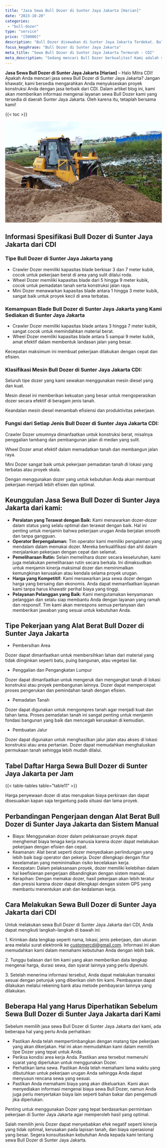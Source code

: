 ```yaml
---
title: "Jasa Sewa Bull Dozer di Sunter Jaya Jakarta [Harian]"
date: "2023-10-20"
categories:
 - "bull-dozer"
type: "service"
price: "[50000]"
description: "Bull Dozer disewakan di Sunter Jaya Jakarta Terdekat. Bull Dozer profesional untuk kebutuhan proyek konstruksi dengan performa superior. Segera konsultasikan kebutuhan Anda."
focus_keyphrase: "Bull Dozer di Sunter Jaya Jakarta"
meta_title: "Sewa Bull Dozer di Sunter Jaya Jakarta Termurah - CDI"
meta_description: "Sedang mencari Bull Dozer berkualitas? Kami adalah solusi tepat dengan solusi optimal. Dapatkan penawaran sekarang."
---
```


**Jasa Sewa Bull Dozer di Sunter Jaya Jakarta [Harian]** – Halo Mitra CDI! Apakah Anda mencari jasa sewa Bull Dozer di Sunter Jaya Jakarta? Jangan khawatir, kami bersedia mengarahkan Anda menyukseskan proyek konstruksi Anda dengan jasa terbaik dari CDI. Dalam artikel blog ini, kami akan memberikan informasi mengenai layanan sewa Bull Dozer kami yang tersedia di daerah Sunter Jaya Jakarta. Oleh karena itu, tetaplah bersama kami!

{{< toc >}}

![Jasa Sewa Bull Dozer di Sunter Jaya Jakarta [Harian]](/images/bull-dozer/bull-dozer-07.jpg)

## Informasi Spesifikasi Bull Dozer di Sunter Jaya Jakarta dari CDI

### Tipe Bull Dozer di Sunter Jaya Jakarta yang

*   Crawler Dozer memiliki kapasitas blade berkisar 3 dan 7 meter kubik, cocok untuk pekerjaan berat di area yang sulit dilalui roda.
*   Wheel Dozer memiliki kapasitas blade dari 5 hingga 9 meter kubik, cocok untuk pemadatan tanah serta konstruksi jalan raya.
*   Mini Dozer menawarkan kapasitas blade antara 1 hingga 3 meter kubik, sangat baik untuk proyek kecil di area terbatas.

### Kemampuan Blade Bull Dozer di Sunter Jaya Jakarta yang Kami Sediakan di Sunter Jaya Jakarta

*   Crawler Dozer memiliki kapasitas blade antara 3 hingga 7 meter kubik, sangat cocok untuk memindahkan material berat.
*   Wheel Dozer memiliki kapasitas blade antara 5 sampai 9 meter kubik, amat efektif dalam membentuk landasan jalan yang besar.

Kecepatan maksimum ini membuat pekerjaan dilakukan dengan cepat dan efisien.

### Klasifikasi Mesin Bull Dozer di Sunter Jaya Jakarta CDI:

Seluruh tipe dozer yang kami sewakan menggunakan mesin diesel yang dan kuat.

Mesin diesel ini memberikan kekuatan yang besar untuk mengoperasikan dozer secara efektif di beragam jenis tanah.

Keandalan mesin diesel menambah efisiensi dan produktivitas pekerjaan.

### Fungsi dari Setiap Jenis Bull Dozer di Sunter Jaya Jakarta CDI:

Crawler Dozer umumnya dimanfaatkan untuk konstruksi berat, misalnya penggalian tambang dan pembangunan jalan di medan yang sulit.

Wheel Dozer amat efektif dalam memadatkan tanah dan membangun jalan raya.

Mini Dozer sangat baik untuk pekerjaan pemadatan tanah di lokasi yang terbatas atau proyek skala.

Dengan menggunakan dozer yang untuk kebutuhan Anda akan membuat pekerjaan menjadi lebih efisien dan optimal.

## Keunggulan Jasa Sewa Bull Dozer di Sunter Jaya Jakarta dari kami:

*   **Peralatan yang Terawat dengan Baik:** Kami menawarkan dozer-dozer dalam status yang selalu optimal dan terawat dengan baik. Hal ini penting untuk menjamin bahwa pekerjaan urugan Anda berjalan smooth dan tanpa gangguan.
*   **Operator Berpengalaman:** Tim operator kami memiliki pengalaman yang mendalam dalam memakai dozer. Mereka berkualifikasi dan ahli dalam menjalankan pekerjaan dengan cepat dan selamat.
*   **Pemeliharaan Rutin:** Selain memelihara dozer secara keseluruhan, kami juga melakukan pemeliharaan rutin secara berkala. Ini dimaksudkan untuk menjamin kinerja maksimal dozer dan meminimalkan kemungkinan kerusakan atau kendala selama proyek urugan.
*   **Harga yang Kompetitif:** Kami menawarkan jasa sewa dozer dengan harga yang bersaing dan ekonomis. Anda dapat memanfaatkan layanan kami tanpa harus khawatir perihal biaya yang tinggi.
*   **Pelayanan Pelanggan yang Baik:** Kami mengutamakan kenyamanan pelanggan dan selalu siap membantu Anda dengan layanan yang ramah dan responsif. Tim kami akan merespons semua pertanyaan dan memberikan jawaban yang sesuai untuk kebutuhan Anda.

## Tipe Pekerjaan yang Alat Berat Bull Dozer di Sunter Jaya Jakarta

*   Pembersihan Area

Dozer dapat dimanfaatkan untuk membersihkan lahan dari material yang tidak diinginkan seperti batu, puing bangunan, atau vegetasi liar.
*   Penggalian dan Pengangkatan Lumpur

Dozer dapat dimanfaatkan untuk mengeruk dan mengangkat tanah di lokasi konstruksi atau proyek pembangunan lainnya. Dozer dapat mempercepat proses pengerukan dan pemindahan tanah dengan efisien.
*   Pemadatan Tanah

Dozer dapat digunakan untuk mengompres tanah agar menjadi kuat dan tahan lama. Proses pemadatan tanah ini sangat penting untuk menjamin fondasi bangunan yang baik dan mencegah kerusakan di kemudian.
*   Pembuatan Jalur

Dozer dapat digunakan untuk menghasilkan jalur jalan atau akses di lokasi konstruksi atau area pertanian. Dozer dapat memudahkan menghaluskan permukaan tanah sehingga lebih mudah dilalui.

## Tabel Daftar Harga Sewa Bull Dozer di Sunter Jaya Jakarta per Jam

{{< table-tables table="table11" >}}

Harga penyewaan dozer di atas merupakan biaya perkiraan dan dapat disesuaikan kapan saja tergantung pada situasi dan lama proyek.

## Perbandingan Pengerjaan dengan Alat Berat Bull Dozer di Sunter Jaya Jakarta dan Sistem Manual

*   Biaya: Menggunakan dozer dalam pelaksanaan proyek dapat menghemat biaya tenaga kerja manusia karena dozer dapat melakukan pekerjaan dengan efisien dan cepat.
*   Keamanan: Alat berat seperti dozer menyediakan perlindungan yang lebih baik bagi operator dan pekerja. Dozer dilengkapi dengan fitur keselamatan yang meminimalkan risiko kecelakaan kerja.
*   Kecepatan: Dalam pelaksanaan proyek, dozer memiliki kelebihan dalam hal keefisienan pengerjaan dibandingkan dengan sistem manual.
*   Kerapihan: Dengan memakai dozer, hasil pekerjaan akan lebih teratur dan presisi karena dozer dapat dilengkapi dengan sistem GPS yang membantu menentukan arah dan kedalaman kerja.

## Cara Melakukan Sewa Bull Dozer di Sunter Jaya Jakarta dari CDI

Untuk melakukan sewa Bull Dozer di Sunter Jaya Jakarta dari CDI, Anda dapat mengikuti langkah-langkah di bawah ini:

1\.  Kirimkan data lengkap seperti nama, lokasi, jenis pekerjaan, dan ukuran area melalui surat elektronik ke customercdi@gmail.com. Informasi ini akan memudahkan kami dalam memahami kebutuhan Anda dengan lebih baik.

2\.  Tunggu balasan dari tim kami yang akan memberikan data lengkap mengenai harga, durasi sewa, dan syarat lainnya yang perlu dipenuhi.

3\.  Setelah menerima informasi tersebut, Anda dapat melakukan transaksi sesuai dengan petunjuk yang diberikan oleh tim kami. Pembayaran dapat dilakukan melalui rekening bank atau metode pembayaran lainnya yang dilakukan.

## Beberapa Hal yang Harus Diperhatikan Sebelum Sewa Bull Dozer di Sunter Jaya Jakarta dari Kami

Sebelum memilih jasa sewa Bull Dozer di Sunter Jaya Jakarta dari kami, ada beberapa hal yang perlu Anda perhatikan:

*   Pastikan Anda telah mempertimbangkan dengan matang tipe pekerjaan yang akan dikerjakan. Hal ini akan memudahkan kami dalam memilih tipe Dozer yang tepat untuk Anda.
*   Periksa kondisi area kerja Anda. Pastikan area tersebut memenuhi syarat yang diperlukan untuk menggunakan Dozer.
*   Perhatikan lama sewa. Pastikan Anda telah memahami lama waktu yang dibutuhkan untuk pekerjaan urugan Anda sehingga Anda dapat menyusun rencana sewa yang sesuai.
*   Pastikan Anda memahami biaya yang akan dikeluarkan. Kami akan menyediakan informasi mengenai biaya sewa Bull Dozer, namun Anda juga perlu menyertakan biaya lain seperti bahan bakar dan pengemudi jika diperlukan.

Penting untuk menggunakan Dozer yang tepat berdasarkan permintaan pekerjaan di Sunter Jaya Jakarta agar memperoleh hasil yang optimal.

Salah memilih jenis Dozer dapat menyebabkan efek negatif seperti kinerja yang tidak optimal, kerusakan pada lapisan tanah, dan biaya operasional yang besar. Segera konsultasikan kebutuhan Anda kepada kami tentang sewa Bull Dozer di Sunter Jaya Jakarta.